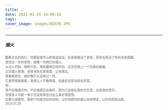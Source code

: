 ```yaml
---
title: …
date: 2021-01-25 14:09:16
tags:
cover_image: images/WZXYN.JPG
---
```

---
##### 烟火
<font face="" size=1.5 color=#646464>翻看过去的我们，你都是很开心和我说说话，后来慢慢没了表情，而现在再没了你的消息提醒。</br>感觉这一年的感情，就像一次绚烂的烟火。</br>从点火开始，随即升空，再到最绚烂的时刻，在天空缀上一个完美的画面。</br>之后烟火陨落，逐渐消失在黑夜里，尘埃落定。</br>再看看夜空，就好像它从没来过一样。</br>它虽然很美很美，美得让人不敢相信，但最后还是消逝在风里。</br>但…</br>我不后悔遇见你，不后悔遇见这美好，因为它会留在我的记忆里，这是我的经历。</br>有很多人可能一辈子也没有体会过这么美好得爱情。</br>如果已成既然，那剩下的就交给时间吧，让时间把你的烟火余味带走，让时间把我治愈。</br>2021.01.28</font>
